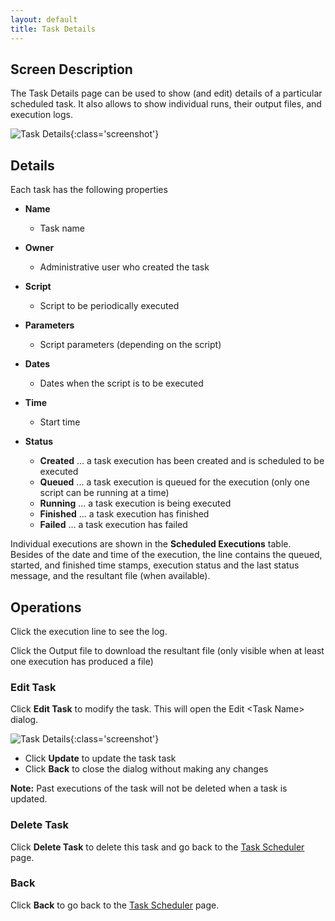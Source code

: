 ```yaml
---
layout: default
title: Task Details
---
```



## Screen Description

The Task Details page can be used to show (and edit) details of a particular scheduled task. It also allows to show individual runs, their output files, and execution logs.

![Task Details](images/task-details-1.png){:class='screenshot'}

## Details

Each task has the following properties

* **Name**
	* Task name

* **Owner**
	* Administrative user who created the task

* **Script**
	* Script to be periodically executed

* **Parameters**
	* Script parameters (depending on the script)

* **Dates**
	* Dates when the script is to be executed

* **Time**
	* Start time

* **Status**
	* **Created** ... a task execution has been created and is scheduled to be executed
	* **Queued** ... a task execution is queued for the execution (only one script can be running at a time)
	* **Running** ... a task execution is being executed
	* **Finished** ... a task execution has finished
	* **Failed** ... a task execution has failed

Individual executions are shown in the **Scheduled Executions** table. Besides of the date and time of the execution, the line contains the queued, started, and finished time stamps, execution status and the last status message, and the resultant file (when available).

## Operations

Click the execution line to see the log.

Click the Output file to download the resultant file (only visible when at least one execution has produced a file)

### Edit Task

Click **Edit Task** to modify the task. This will open the Edit &lt;Task Name&gt; dialog.

![Task Details](images/task-details-2.png){:class='screenshot'}

* Click **Update** to update the task task
* Click **Back** to close the dialog without making any changes

**Note:** Past executions of the task will not be deleted when a task is updated.

### Delete Task

Click **Delete Task** to delete this task and go back to the [Task Scheduler](task-scheduler) page.

### Back

Click **Back** to go back to the [Task Scheduler](task-scheduler) page.
